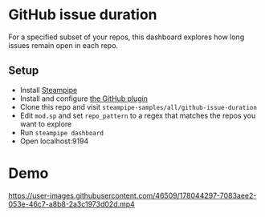 # GitHub issue duration

For a specified subset of your repos, this dashboard explores how long issues remain open in each repo.

## Setup

- Install [Steampipe](https://steampipe.io/downloads)
- Install and configure [the GitHub plugin](https://hub.steampipe.io/plugins/turbot/github)
- Clone this repo and visit `steampipe-samples/all/github-issue-duration`
- Edit `mod.sp` and set `repo_pattern` to a regex that matches the repos you want to explore
- Run `steampipe dashboard`
- Open localhost:9194

# Demo

https://user-images.githubusercontent.com/46509/178044297-7083aee2-053e-46c7-a8b8-2a3c1973d02d.mp4

